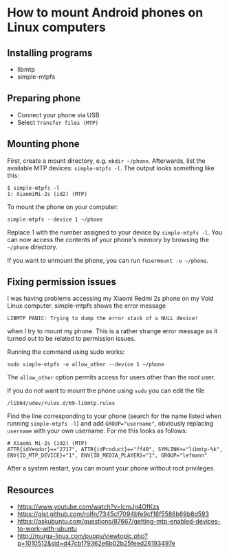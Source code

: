 # How to mount Android phones on Linux computers

## Installing programs

* libmtp
* simple-mtpfs

## Preparing phone

* Connect your phone via USB
* Select `Transfer files (MTP)`

## Mounting phone

First, create a mount directory, e.g. `mkdir ~/phone`. Afterwards, list the available MTP devices: `simple-mtpfs -l`. The output looks something like this:

```
$ simple-mtpfs -l
1: XiaomiMi-2s (id2) (MTP)
```

To mount the phone on your computer:

```
simple-mtpfs --device 1 ~/phone
```

Replace 1 with the number assigned to your device by `simple-mtpfs -l`. You can now access the contents of your phone's memory by browsing the `~/phone` directory.

If you want to unmount the phone, you can run `fusermount -u ~/phone`.

## Fixing permission issues

I was having problems accessing my Xiaomi Redmi 2s phone on my Void Linux computer. simple-mtpfs shows the error message

```
LIBMTP PANIC: Trying to dump the error stack of a NULL device!
```

when I try to mount my phone. This is a rather strange error message as it turned out to be related to permission issues.

Running the command using sudo works:

```
sudo simple-mtpfs -o allow_other --device 1 ~/phone
```

The `allow_other` option permits access for users other than the root user.

If you do not want to mount the phone using `sudo` you can edit the file

```
/lib64/udev/rules.d/69-libmtp.rules
```

Find the line corresponding to your phone (search for the name listed when running `simple-mtpfs -l`) and add `GROUP="username"`, obviously replacing `username` with your own username. For me this looks as follows:

```
# Xiaomi Mi-2s (id2) (MTP)
ATTR{idVendor}=="2717", ATTR{idProduct}=="ff40", SYMLINK+="libmtp-%k", ENV{ID_MTP_DEVICE}="1", ENV{ID_MEDIA_PLAYER}="1", GROUP="lefmann"
```

After a system restart, you can mount your phone without root privileges.

## Resources

* https://www.youtube.com/watch?v=lcmJg4OfKzs
* https://gist.github.com/rolfn/7345cf7094bfe9cf16f5586b69b8d593
* https://askubuntu.com/questions/87667/getting-mtp-enabled-devices-to-work-with-ubuntu
* http://murga-linux.com/puppy/viewtopic.php?p=1010512&sid=d47cb179362e6b02b25feed26193497e
